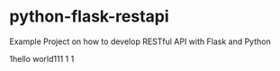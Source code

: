 # python-flask-restapi
Example Project on how to develop RESTful API with Flask and Python

1hello world111
1
1
